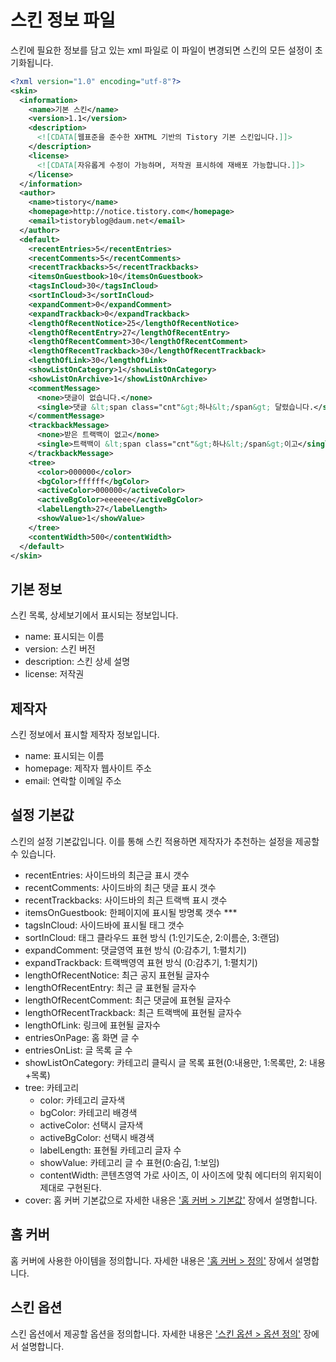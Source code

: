 # 스킨 정보 파일

스킨에 필요한 정보를 담고 있는 xml 파일로 이 파일이 변경되면 스킨의 모든 설정이 초기화됩니다.

```xml
<?xml version="1.0" encoding="utf-8"?>
<skin>
  <information>
    <name>기본 스킨</name>
    <version>1.1</version>
    <description>
      <![CDATA[웹표준을 준수한 XHTML 기반의 Tistory 기본 스킨입니다.]]>
    </description>
    <license>
      <![CDATA[자유롭게 수정이 가능하며, 저작권 표시하에 재배포 가능합니다.]]>
    </license>
  </information>
  <author>
    <name>tistory</name>
    <homepage>http://notice.tistory.com</homepage>
    <email>tistoryblog@daum.net</email>
  </author>
  <default>
    <recentEntries>5</recentEntries>
    <recentComments>5</recentComments>
    <recentTrackbacks>5</recentTrackbacks>
    <itemsOnGuestbook>10</itemsOnGuestbook>
    <tagsInCloud>30</tagsInCloud>
    <sortInCloud>3</sortInCloud>
    <expandComment>0</expandComment>
    <expandTrackback>0</expandTrackback>
    <lengthOfRecentNotice>25</lengthOfRecentNotice>
    <lengthOfRecentEntry>27</lengthOfRecentEntry>
    <lengthOfRecentComment>30</lengthOfRecentComment>
    <lengthOfRecentTrackback>30</lengthOfRecentTrackback>
    <lengthOfLink>30</lengthOfLink>
    <showListOnCategory>1</showListOnCategory>
    <showListOnArchive>1</showListOnArchive>
    <commentMessage>
      <none>댓글이 없습니다.</none>
      <single>댓글 &lt;span class="cnt"&gt;하나&lt;/span&gt; 달렸습니다.</single>
    </commentMessage>
    <trackbackMessage>
      <none>받은 트랙백이 없고</none>
      <single>트랙백이 &lt;span class="cnt"&gt;하나&lt;/span&gt;이고</single>
    </trackbackMessage>
    <tree>
      <color>000000</color>
      <bgColor>ffffff</bgColor>
      <activeColor>000000</activeColor>
      <activeBgColor>eeeeee</activeBgColor>
      <labelLength>27</labelLength>
      <showValue>1</showValue>
    </tree>
    <contentWidth>500</contentWidth>
  </default>
</skin> 
```

## 기본 정보

스킨 목록, 상세보기에서 표시되는 정보입니다.

- name: 표시되는 이름
- version: 스킨 버전
- description: 스킨 상세 설명
- license: 저작권


## 제작자

스킨 정보에서 표시할 제작자 정보입니다.

- name: 표시되는 이름
- homepage: 제작자 웹사이트 주소
- email: 연락할 이메일 주소


## 설정 기본값

스킨의 설정 기본값입니다. 이를 통해 스킨 적용하면 제작자가 추천하는 설정을 제공할 수 있습니다.

- recentEntries: 사이드바의 최근글 표시 갯수
- recentComments: 사이드바의 최근 댓글 표시 갯수
- recentTrackbacks: 사이드바의 최근 트랙백 표시 갯수
- itemsOnGuestbook: 한페이지에 표시될 방명록 갯수 ***
- tagsInCloud: 사이드바에 표시될 태그 갯수
- sortInCloud: 태그 클라우드 표현 방식 (1:인기도순, 2:이름순, 3:랜덤)
- expandComment: 댓글영역 표현 방식 (0:감추기, 1:펼치기)
- expandTrackback: 트랙백영역 표현 방식 (0:감추기, 1:펼치기)
- lengthOfRecentNotice: 최근 공지 표현될 글자수
- lengthOfRecentEntry: 최근 글 표현될 글자수
- lengthOfRecentComment: 최근 댓글에 표현될 글자수
- lengthOfRecentTrackback: 최근 트랙백에 표현될 글자수
- lengthOfLink: 링크에 표현될 글자수
- entriesOnPage: 홈 화면 글 수
- entriesOnList: 글 목록 글 수
- showListOnCategory: 카테고리 클릭시 글 목록 표현(0:내용만, 1:목록만, 2: 내용+목록)
- tree: 카테고리
  - color: 카테고리 글자색
  - bgColor: 카테고리 배경색
  - activeColor: 선택시 글자색
  - activeBgColor: 선택시 배경색
  - labelLength: 표현될 카테고리 글자 수
  - showValue: 카테고리 글 수 표현(0:숨김, 1:보임)
  - contentWidth: 콘텐츠영역 가로 사이즈, 이 사이즈에 맞춰 에디터의 위지윅이 제대로 구현된다.
- cover: 홈 커버 기본값으로 자세한 내용은 ['홈 커버 > 기본값'](cover.md#기본값) 장에서 설명합니다.


## 홈 커버

홈 커버에 사용한 아이템을 정의합니다. 자세한 내용은 ['홈 커버 > 정의'](cover.md#정의-indexxml) 장에서 설명합니다.


## 스킨 옵션

스킨 옵션에서 제공할 옵션을 정의합니다. 자세한 내용은 ['스킨 옵션 > 옵션 정의'](variable.md#옵션-정의-indexxml) 장에서 설명합니다.
